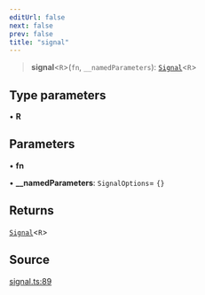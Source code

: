 ```yaml
---
editUrl: false
next: false
prev: false
title: "signal"
---
```


> **signal**\<`R`\>(`fn`, `__namedParameters`): [`Signal`](../type-aliases/Signal.md)\<`R`\>

## Type parameters

• **R**

## Parameters

• **fn**

• **\_\_namedParameters**: `SignalOptions`= `{}`

## Returns

[`Signal`](../type-aliases/Signal.md)\<`R`\>

## Source

[signal.ts:89](https://github.com/nodenogg-in/alpha-p2p/blob/bd4a66e/packages/statekit/src/signal.ts#L89)
